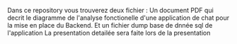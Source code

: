 Dans ce repository vous trouverez deux fichier :
Un document PDF qui decrit le diagramme de l'analyse fonctionelle d'une application de chat pour la mise en place du Backend.
Et un fichier dump base de dnnée sql de l'application
La presentation detailée sera faite lors de la presentation

